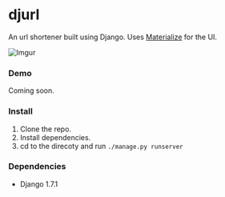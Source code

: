 # djurl

An url shortener built using Django.
Uses [Materialize](http://materializecss.com) for the UI.

![Imgur](http://i.imgur.com/sm773dDl.png)

### Demo

Coming soon.

### Install

1. Clone the repo.
2. Install dependencies.
3. cd to the direcoty and run `./manage.py runserver`

### Dependencies

+ Django 1.7.1